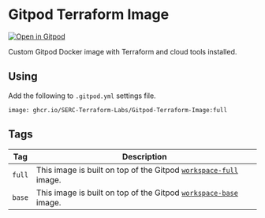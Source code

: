# Gitpod Terraform Image

[![Open in Gitpod](https://gitpod.io/button/open-in-gitpod.svg)](https://gitpod.io/#https://github.com/SERC-Terraform-Labs/Gitpod-Terraform-Image)

Custom Gitpod Docker image with Terraform and cloud tools installed.

## Using

Add the following to `.gitpod.yml` settings file.

```
image: ghcr.io/SERC-Terraform-Labs/Gitpod-Terraform-Image:full
```

## Tags

| Tag | Description |
| --- | --- |
| `full` | This image is built on top of the Gitpod [`workspace-full`](https://hub.docker.com/r/gitpod/workspace-full) image. |
| `base` | This image is built on top of the Gitpod [`workspace-base`](https://hub.docker.com/r/gitpod/workspace-base) image. |
